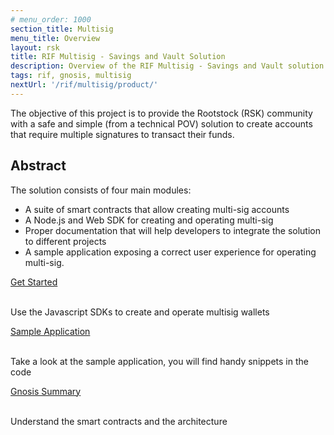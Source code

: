 ```yaml
---
# menu_order: 1000
section_title: Multisig
menu_title: Overview
layout: rsk
title: RIF Multisig - Savings and Vault Solution
description: Overview of the RIF Multisig - Savings and Vault solution
tags: rif, gnosis, multisig
nextUrl: '/rif/multisig/product/'
---
```



The objective of this project is to provide the Rootstock (RSK) community with a safe and simple (from a technical POV) solution to create accounts that require multiple signatures to transact their funds.

## Abstract

The solution consists of four main modules:

* A suite of smart contracts that allow creating multi-sig accounts
* A Node.js and Web SDK for creating and operating multi-sig
* Proper documentation that will help developers to integrate the solution to different projects
* A sample application exposing a correct user experience for operating multi-sig.


<div class="container the-stack">
  <div class="row rif_blue_text">
    <div class="col">
      <div class="rns-index-box">
        <a href="sdk">Get Started</a>
        <br />
        <br />
        <p>Use the Javascript SDKs to create and operate multisig wallets</p>
      </div>
    </div>
    <div class="col">
      <div class="rns-index-box">
        <a href="https://sample-app-multisig.rifos.org/" rel="noopener" >Sample Application</a>
        <br />
        <br />
        <p>Take a look at the sample application, you will find handy snippets in the code</p>
      </div>
    </div>
    <div class="col">
      <div class="rns-index-box">
        <a href="gnosis-summary">Gnosis Summary</a>
        <br />
        <br />
        <p>Understand the smart contracts and the architecture</p>
      </div>
    </div>
  </div>
</div>
